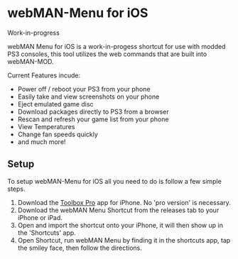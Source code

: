 # webMAN-Menu for iOS
Work-in-progress

webMAN Menu for iOS is a work-in-progess shortcut for use with modded PS3 consoles, this tool utilizes the web commands that are built into webMAN-MOD.

Current Features incude:
- Power off / reboot your PS3 from your phone
- Easily take and view screenshots on your phone
- Eject emulated game disc
- Download packages directly to PS3 from a browser
- Rescan and refresh your game list from your phone
- View Temperatures
- Change fan speeds quickly
- and much more!

## Setup
To setup webMAN-Menu for iOS all you need to do is follow a few simple steps.

1. Download the [Toolbox Pro](https://apps.apple.com/app/id1476205977) app for iPhone. No 'pro version' is necessary.
2. Download the webMAN Menu Shortcut from the releases tab to your iPhone or iPad.
3. Open and import the shortcut onto your iPhone, it will then show up in the 'Shortcuts' app.
4. Open Shortcut, run webMAN Menu by finding it in the shortcuts app, tap the smiley face, then follow the directions.
